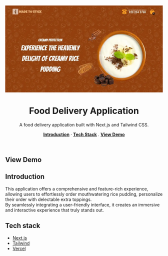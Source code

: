 <p align="center">
    <img alt="typing test screenshot" src="https://github.com/Vargriym/nextjs-food-delivery-application/blob/main/public/proj-22.webp">
    <h1 align="center">Food Delivery Application</h1>
  </a>
</p>

<p align="center">
  A food delivery application built with Next.js and Tailwind CSS.
</p>

<p align="center">
  <a href="#introduction"><strong>Introduction</strong></a> ·
  <a href="#tech-stack"><strong>Tech Stack</strong></a> .
    <a href="#view-demo"><strong>View Demo</strong></a>

</p>

<br/>

## View Demo

<!-- ABOUT THE PROJECT -->

## Introduction

This application offers a comprehensive and feature-rich experience, allowing users to effortlessly order mouthwatering rice pudding, personalize their order with delectable extra toppings. <br>
By seamlessly integrating a user-friendly interface, it creates an immersive and interactive experience that truly stands out.

## Tech stack

- [Next.js](https://nextjs.org/)
- [Tailwind](https://tailwindcss.comm)
- [Vercel](https://vercel.com/)


